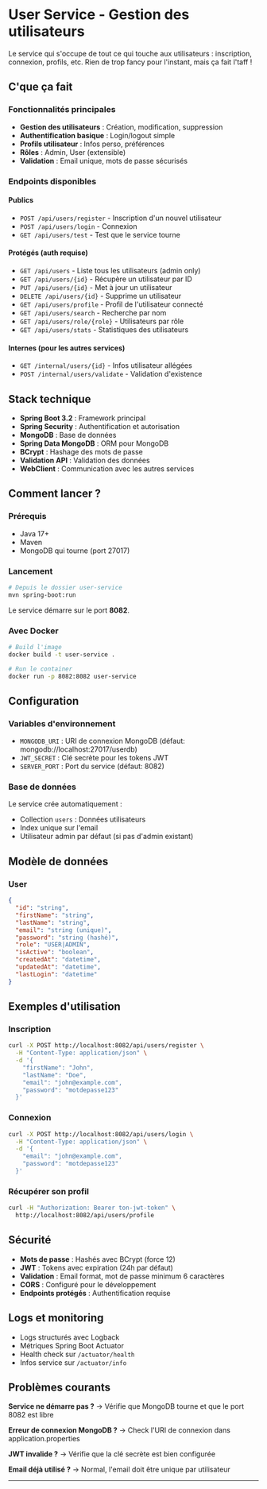 # User Service - Gestion des utilisateurs

Le service qui s'occupe de tout ce qui touche aux utilisateurs : inscription, connexion, profils, etc. Rien de trop fancy pour l'instant, mais ça fait l'taff !

## C'que ça fait

### Fonctionnalités principales

- **Gestion des utilisateurs** : Création, modification, suppression
- **Authentification basique** : Login/logout simple
- **Profils utilisateur** : Infos perso, préférences
- **Rôles** : Admin, User (extensible)
- **Validation** : Email unique, mots de passe sécurisés

### Endpoints disponibles

#### Publics
- `POST /api/users/register` - Inscription d'un nouvel utilisateur
- `POST /api/users/login` - Connexion
- `GET /api/users/test` - Test que le service tourne

#### Protégés (auth requise)
- `GET /api/users` - Liste tous les utilisateurs (admin only)
- `GET /api/users/{id}` - Récupère un utilisateur par ID
- `PUT /api/users/{id}` - Met à jour un utilisateur
- `DELETE /api/users/{id}` - Supprime un utilisateur
- `GET /api/users/profile` - Profil de l'utilisateur connecté
- `GET /api/users/search` - Recherche par nom
- `GET /api/users/role/{role}` - Utilisateurs par rôle
- `GET /api/users/stats` - Statistiques des utilisateurs

#### Internes (pour les autres services)
- `GET /internal/users/{id}` - Infos utilisateur allégées
- `POST /internal/users/validate` - Validation d'existence

## Stack technique

- **Spring Boot 3.2** : Framework principal
- **Spring Security** : Authentification et autorisation
- **MongoDB** : Base de données
- **Spring Data MongoDB** : ORM pour MongoDB
- **BCrypt** : Hashage des mots de passe
- **Validation API** : Validation des données
- **WebClient** : Communication avec les autres services

## Comment lancer ?

### Prérequis
- Java 17+
- Maven
- MongoDB qui tourne (port 27017)

### Lancement

```bash
# Depuis le dossier user-service
mvn spring-boot:run
```

Le service démarre sur le port **8082**.

### Avec Docker

```bash
# Build l'image
docker build -t user-service .

# Run le container
docker run -p 8082:8082 user-service
```

## Configuration

### Variables d'environnement

- `MONGODB_URI` : URI de connexion MongoDB (défaut: mongodb://localhost:27017/userdb)
- `JWT_SECRET` : Clé secrète pour les tokens JWT
- `SERVER_PORT` : Port du service (défaut: 8082)

### Base de données

Le service crée automatiquement :
- Collection `users` : Données utilisateurs
- Index unique sur l'email
- Utilisateur admin par défaut (si pas d'admin existant)

## Modèle de données

### User
```json
{
  "id": "string",
  "firstName": "string",
  "lastName": "string", 
  "email": "string (unique)",
  "password": "string (hashé)",
  "role": "USER|ADMIN",
  "isActive": "boolean",
  "createdAt": "datetime",
  "updatedAt": "datetime",
  "lastLogin": "datetime"
}
```

## Exemples d'utilisation

### Inscription
```bash
curl -X POST http://localhost:8082/api/users/register \
  -H "Content-Type: application/json" \
  -d '{
    "firstName": "John",
    "lastName": "Doe",
    "email": "john@example.com",
    "password": "motdepasse123"
  }'
```

### Connexion
```bash
curl -X POST http://localhost:8082/api/users/login \
  -H "Content-Type: application/json" \
  -d '{
    "email": "john@example.com",
    "password": "motdepasse123"
  }'
```

### Récupérer son profil
```bash
curl -H "Authorization: Bearer ton-jwt-token" \
  http://localhost:8082/api/users/profile
```

## Sécurité

- **Mots de passe** : Hashés avec BCrypt (force 12)
- **JWT** : Tokens avec expiration (24h par défaut)
- **Validation** : Email format, mot de passe minimum 6 caractères
- **CORS** : Configuré pour le développement
- **Endpoints protégés** : Authentification requise

## Logs et monitoring

- Logs structurés avec Logback
- Métriques Spring Boot Actuator
- Health check sur `/actuator/health`
- Infos service sur `/actuator/info`

## Problèmes courants

**Service ne démarre pas ?**
→ Vérifie que MongoDB tourne et que le port 8082 est libre

**Erreur de connexion MongoDB ?**
→ Check l'URI de connexion dans application.properties

**JWT invalide ?**
→ Vérifie que la clé secrète est bien configurée

**Email déjà utilisé ?**
→ Normal, l'email doit être unique par utilisateur

---
